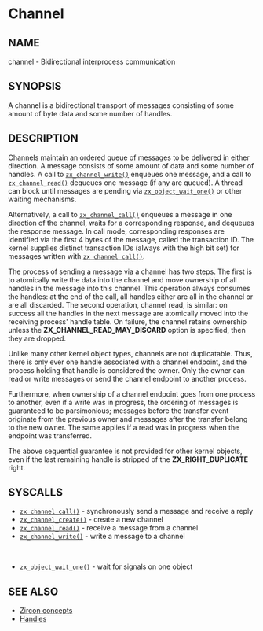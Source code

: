 # Channel

## NAME

channel - Bidirectional interprocess communication

## SYNOPSIS

A channel is a bidirectional transport of messages consisting of some
amount of byte data and some number of handles.

## DESCRIPTION

Channels maintain an ordered queue of messages to be delivered in either
direction. A message consists of some amount of data and some number of handles.
A call to [`zx_channel_write()`] enqueues one message, and a call to
[`zx_channel_read()`] dequeues one message (if any are queued). A thread can block
until messages are pending via [`zx_object_wait_one()`] or other waiting
mechanisms.

Alternatively, a call to [`zx_channel_call()`] enqueues a message in one
direction of the channel, waits for a corresponding response, and
dequeues the response message. In call mode, corresponding responses
are identified via the first 4 bytes of the message, called the
transaction ID. The kernel supplies distinct transaction IDs (always with the
high bit set) for messages written with [`zx_channel_call()`].

The process of sending a message via a channel has two steps. The first is to
atomically write the data into the channel and move ownership of all handles in
the message into this channel. This operation always consumes the handles: at
the end of the call, all handles either are all in the channel or are all
discarded. The second operation, channel read, is similar: on success
all the handles in the next message are atomically moved into the
receiving process' handle table. On failure, the channel retains
ownership unless the **ZX_CHANNEL_READ_MAY_DISCARD** option
is specified, then they are dropped.

Unlike many other kernel object types, channels are not duplicatable. Thus, there
is only ever one handle associated with a channel endpoint, and the process holding
that handle is considered the owner. Only the owner can read or write messages or send
the channel endpoint to another process.

Furthermore, when ownership of a channel endpoint goes from one process to
another, even if a write was in progress, the ordering of messages is guaranteed
to be parsimonious; messages before the transfer event originate from the
previous owner and messages after the transfer belong to the new owner. The same
applies if a read was in progress when the endpoint was transferred.

The above sequential guarantee is not provided for other kernel objects, even if
the last remaining handle is stripped of the **ZX_RIGHT_DUPLICATE** right.

## SYSCALLS

 - [`zx_channel_call()`] - synchronously send a message and receive a reply
 - [`zx_channel_create()`] - create a new channel
 - [`zx_channel_read()`] - receive a message from a channel
 - [`zx_channel_write()`] - write a message to a channel

<br>

 - [`zx_object_wait_one()`] - wait for signals on one object

## SEE ALSO

+ [Zircon concepts](/docs/concepts/kernel/concepts.md)
+ [Handles](/docs/zircon/handles.md)

[`zx_channel_call()`]: /docs/reference/syscalls/channel_call.md
[`zx_channel_create()`]: /docs/reference/syscalls/channel_create.md
[`zx_channel_read()`]: /docs/reference/syscalls/channel_read.md
[`zx_channel_write()`]: /docs/reference/syscalls/channel_write.md
[`zx_object_wait_one()`]: /docs/reference/syscalls/object_wait_one.md
